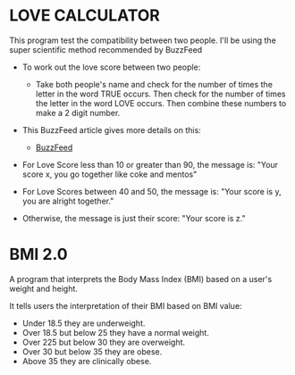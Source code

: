 # LOVE CALCULATOR

This program test the compatibility between two people. I'll be using the super scientific method recommended by BuzzFeed

* To work out the love score between two people:
  * Take both people's name and check for the number of times the letter in the word TRUE occurs. Then check for the number of times the letter in the word LOVE occurs. Then combine these numbers to make a 2 digit number.
* This BuzzFeed article gives more details on this:
  * <a href="https://www.buzzfeed.com/">BuzzFeed</a>


* For Love Score less than 10 or greater than 90, the message is:
"Your score x, you go together like coke and mentos"

* For Love Scores between 40 and 50, the message is:
"Your score is y, you are alright together."

* Otherwise, the message is just their score:
"Your score is z."


# BMI 2.0

A program that interprets the Body Mass Index (BMI) based on a user's weight and height.

It tells users the interpretation of their BMI based on BMI value:
 * Under 18.5 they are underweight.
 * Over 18.5 but below 25 they have a normal weight.
 * Over 225 but below 30 they are overweight.
 * Over 30 but below 35 they are obese.
 * Above 35 they are clinically obese.